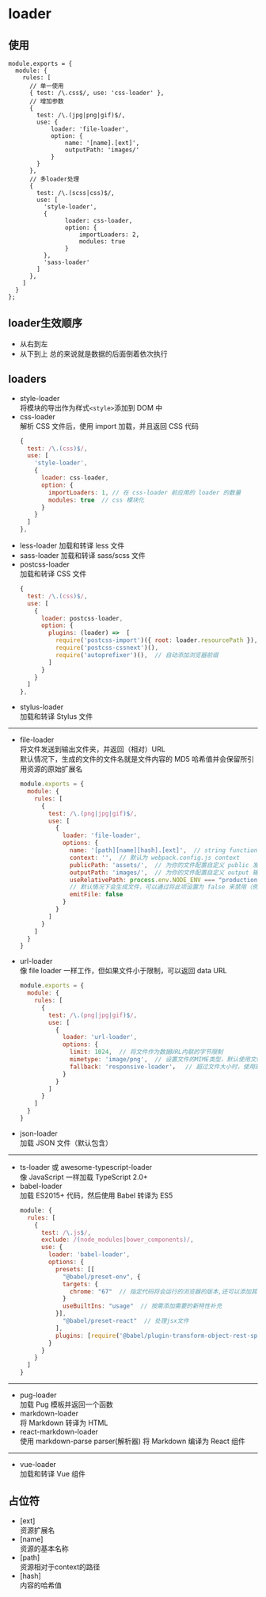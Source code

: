 # loader

## 使用
```JS
module.exports = {
  module: {
    rules: [
      // 单一使用
      { test: /\.css$/, use: 'css-loader' },
      // 增加参数
      {
        test: /\.(jpg|png|gif)$/,
        use: {
            loader: 'file-loader',
            option: {
                name: '[name].[ext]',
                outputPath: 'images/'
            }
        }
      },
      // 多loader处理
      {
        test: /\.(scss|css)$/,
        use: [
          'style-loader',
          {
                loader: css-loader,
                option: {
                    importLoaders: 2,
                    modules: true
                }
          },
          'sass-loader'
        ]
      },
    ]
  }
};
```

## loader生效顺序
- 从右到左
- 从下到上
总的来说就是数据的后面倒着依次执行

## loaders
- style-loader  
  将模块的导出作为样式`<style>`添加到 DOM 中
- css-loader  
  解析 CSS 文件后，使用 import 加载，并且返回 CSS 代码
  ```js
  {
    test: /\.(css)$/,
    use: [
      'style-loader',
      {
        loader: css-loader,
        option: {
          importLoaders: 1, // 在 css-loader 前应用的 loader 的数量
          modules: true  // css 模块化
        }
      }
    ]
  },
  ```
- less-loader
  加载和转译 less 文件  
- sass-loader 
  加载和转译 sass/scss 文件
- postcss-loader  
  加载和转译 CSS 文件
  ```js
  {
    test: /\.(css)$/,
    use: [
      {
        loader: postcss-loader,
        option: {
          plugins: (loader) =>  [
            require('postcss-import')({ root: loader.resourcePath }),
            require('postcss-cssnext')(),
            require('autoprefixer')(),  // 自动添加浏览器前缀
          ]
        }
      }
    ]
  },
  ```
- stylus-loader  
  加载和转译 Stylus 文件
***
- file-loader  
  将文件发送到输出文件夹，并返回（相对）URL  
  默认情况下，生成的文件的文件名就是文件内容的 MD5 哈希值并会保留所引用资源的原始扩展名  
  ```js
  module.exports = {
    module: {
      rules: [
        {
          test: /\.(png|jpg|gif)$/,
          use: [
            {
              loader: 'file-loader',
              options: {
                name: '[path][name][hash].[ext]',  // string function
                context: '',  // 默认为 webpack.config.js context
                publicPath: 'assets/',  // 为你的文件配置自定义 public 发布目录
                outputPath: 'images/',  // 为你的文件配置自定义 output 输出目录
                useRelativePath: process.env.NODE_ENV === "production",
                // 默认情况下会生成文件，可以通过将此项设置为 false 来禁用（例如使用了服务端的 packages）
                emitFile: false
              }
            }
          ]
        }
      ]
    }
  }
  ```
- url-loader  
  像 file loader 一样工作，但如果文件小于限制，可以返回 data URL  
  ```js
  module.exports = {
    module: {
      rules: [
        {
          test: /\.(png|jpg|gif)$/,
          use: [
            {
              loader: 'url-loader',
              options: {
                limit: 1024,  // 将文件作为数据URL内联的字节限制
                mimetype: 'image/png',  // 设置文件的MIME类型，默认使用文件扩展名查找
                fallback: 'responsive-loader'，  // 超过文件大小时，使用的loader
              }
            }
          ]
        }
      ]
    }
  }
  ```
- json-loader  
  加载 JSON 文件（默认包含）
***
- ts-loader 或 awesome-typescript-loader  
  像 JavaScript 一样加载 TypeScript 2.0+
- babel-loader  
  加载 ES2015+ 代码，然后使用 Babel 转译为 ES5
  ```js
  module: {
    rules: [
      {
        test: /\.js$/,
        exclude: /(node_modules|bower_components)/,
        use: {
          loader: 'babel-loader',
          options: {
            presets: [[
              "@babel/preset-env", {
              targets: {
                chrome: "67"  // 指定代码将会运行的浏览器的版本,还可以添加其他浏览器
              }
              useBuiltIns: "usage"  // 按需添加需要的新特性补充
            }],
              "@babel/preset-react"  // 处理jsx文件
            ],
            plugins: [require('@babel/plugin-transform-object-rest-spread')]
          }
        }
      }
    ]
  }
  ```
***
- pug-loader  
  加载 Pug 模板并返回一个函数
- markdown-loader  
  将 Markdown 转译为 HTML
- react-markdown-loader  
  使用 markdown-parse parser(解析器) 将 Markdown 编译为 React 组件
***
- vue-loader  
  加载和转译 Vue 组件

## 占位符
- [ext]  
  资源扩展名
- [name]  
  资源的基本名称
- [path]  
  资源相对于context的路径
- [hash]  
  内容的哈希值